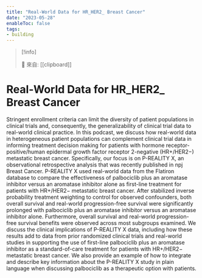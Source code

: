 ```yaml
---
title: "Real-World Data for HR_HER2_ Breast Cancer"
date: "2023-05-28"
enableToc: false
tags:
- building
---
```


> [!info]
>
> 🌱 來自: [[clipboard]]

# Real-World Data for HR_HER2_ Breast Cancer

Stringent enrollment criteria can limit the diversity of patient populations in clinical trials and, consequently, the generalizability of clinical trial data to real-world clinical practice. In this podcast, we discuss how real-world data in heterogeneous patient populations can complement clinical trial data in informing treatment decision making for patients with hormone receptor-positive/human epidermal growth factor receptor 2-negative (HR+/HER2−) metastatic breast cancer. Specifically, our focus is on P-REALITY X, an observational retrospective analysis that was recently published in npj Breast Cancer. P-REALITY X used real-world data from the Flatiron database to compare the effectiveness of palbociclib plus an aromatase inhibitor versus an aromatase inhibitor alone as first-line treatment for patients with HR+/HER2− metastatic breast cancer. After stabilized inverse probability treatment weighting to control for observed confounders, both overall survival and real-world progression-free survival were significantly prolonged with palbociclib plus an aromatase inhibitor versus an aromatase inhibitor alone. Furthermore, overall survival and real-world progression-free survival benefits were observed across most subgroups examined. We discuss the clinical implications of P-REALITY X data, including how these results add to data from prior randomized clinical trials and real-world studies in supporting the use of first-line palbociclib plus an aromatase inhibitor as a standard-of-care treatment for patients with HR+/HER2− metastatic breast cancer. We also provide an example of how to integrate and describe key information about the P-REALITY X study in plain language when discussing palbociclib as a therapeutic option with patients.
